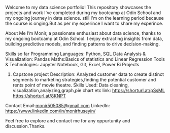 Welcome to my data science portfolio! This repository showcases the projects and work I've completed during my bootcamp at Odin School and my ongoing journey in data science.
still I'm on the learning period because the course is onging.But as per my experince I want to share my experince.

About Me
I’m Monir, a passionate  enthusiast about  data science, thanks to my ongoing bootcamp at Odin School. I enjoy extracting insights from data, building predictive models, 
and finding patterns to drive decision-making.

Skills so far
Programming Languages: Python, SQL
Data Analysis & Visualization: Pandas
Maths:Basics of statistics and Linear Regression
Tools & Technologies: Jupyter Notebook, Git, Excel, Power Bi
Projects
1. Capstone project 
Description: Analyzed customer data to create distinct segments to marketing strategies,finding the potential customer and rents point of movie theatre.
Skills Used: Data cleaning, visualization,analyzing,graph,pie chart etc
link: https://shorturl.at/pSsML
https://shorturl.at/8KNPT



Contact
Email:monir505085@gmail.com
LinkedIn: https://www.linkedin.com/in/monirhuseyin/

Feel free to explore and contact me for any oppurtunity and discussion.Thanks.



